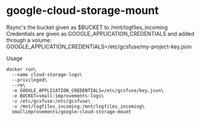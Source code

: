 # google-cloud-storage-mount

Rsync's the bucket given as $BUCKET to /mnt/logfiles_incoming
Credentials are given as GOOGLE_APPLICATION_CREDENTIALS and added through a volume: GOOGLE_APPLICATION_CREDENTIALS=/etc/gcsfuse/my-project-key.json

Usage
```
docker run\
  --name cloud-storage-logs\
  --privileged\
  --rm\
  -e GOOGLE_APPLICATION_CREDENTIALS=/etc/gcsfuse/key.json\
  -e BUCKET=small-improvements-logs\
  -v /etc/gcsfuse:/etc/gcsfuse\
  -v /mnt/logfiles_incoming:/mnt/logfiles_incoming\
  smallimprovements/google-cloud-storage-mount
```
